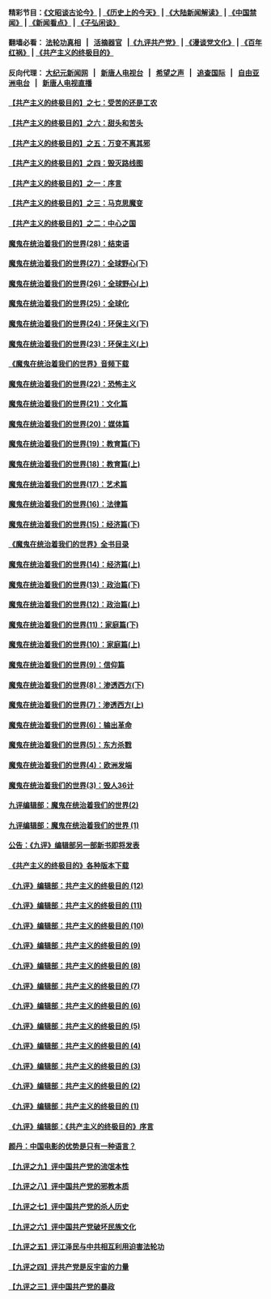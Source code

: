#### 精彩节目：[《文昭谈古论今》](http://134.209.198.168/wenzhao) | [《历史上的今天》](http://134.209.198.168/today-in-history) | [《大陆新闻解读》](http://134.209.198.168/ntdtv-comedy) | [《中国禁闻》](http://134.209.198.168/ntdtv-news) | [《新闻看点》](http://134.209.198.168/news-insight) | [《子弘闲谈》](http://134.209.198.168/zihongxiantan/) 

 #### 翻墙必看： [法轮功真相](http://134.209.198.168:10000/videos/truth.html) &nbsp;&nbsp;|&nbsp;&nbsp; [活摘器官](http://134.209.198.168:10000/videos/res/Organs/) &nbsp;&nbsp;|[《九评共产党》](http://134.209.198.168:10000/videos/jiuping) | [《漫谈党文化》](http://134.209.198.168:10000/videos/mtdwh) | [《百年红祸》](http://134.209.198.168:10000/videos/bnhh) | [《共产主义的终极目的》](http://134.209.198.168:10000/videos/res/zjmd) 

 #### 反向代理： [大纪元新闻网](http://134.209.198.168:10080/) &nbsp;&nbsp;|&nbsp;&nbsp; [新唐人电视台](http://134.209.198.168:8000/) &nbsp;&nbsp;|&nbsp;&nbsp; [希望之声](http://134.209.198.168:8200/) &nbsp;&nbsp;|&nbsp;&nbsp; [追查国际](http://134.209.198.168:10010/) &nbsp;&nbsp;|&nbsp;&nbsp; [自由亚洲电台](http://134.209.198.168:9800/) &nbsp;&nbsp;|&nbsp;&nbsp; [新唐人电视直播](http://134.209.198.168/) 

#### [【共产主义的终极目的】之七：受苦的还是工农](../pages/nsc422/n11101809.md?t=03122136) 

#### [【共产主义的终极目的】之六：甜头和苦头](../pages/nsc422/n11096971.md?t=03122136) 

#### [【共产主义的终极目的】之五：万变不离其邪](../pages/nsc422/n11091285.md?t=03122136) 

#### [【共产主义的终极目的】之四：毁灭路线图](../pages/nsc422/n11086284.md?t=03122136) 

#### [【共产主义的终极目的】之一：序言](../pages/nsc422/n11086077.md?t=03122136) 

#### [【共产主义的终极目的】之三：马克思魔变](../pages/nsc422/n11061941.md?t=03122136) 

#### [【共产主义的终极目的】之二：中心之国](../pages/nsc422/n11047728.md?t=03122136) 

#### [魔鬼在统治着我们的世界(28)：结束语](../pages/nsc422/n10936246.md?t=03122136) 

#### [魔鬼在统治着我们的世界(27)：全球野心(下)](../pages/nsc422/n10928319.md?t=03122136) 

#### [魔鬼在统治着我们的世界(26)：全球野心(上)](../pages/nsc422/n10900318.md?t=03122136) 

#### [魔鬼在统治着我们的世界(25)：全球化](../pages/nsc422/n10788205.md?t=03122136) 

#### [魔鬼在统治着我们的世界(24)：环保主义(下)](../pages/nsc422/n10695307.md?t=03122136) 

#### [魔鬼在统治着我们的世界(23)：环保主义(上)](../pages/nsc422/n10688613.md?t=03122136) 

#### [《魔鬼在统治着我们的世界》音频下载](../pages/nsc422/n10635553.md?t=03122136) 

#### [魔鬼在统治着我们的世界(22)：恐怖主义](../pages/nsc422/n10614727.md?t=03122136) 

#### [魔鬼在统治着我们的世界(21)：文化篇](../pages/nsc422/n10597706.md?t=03122136) 

#### [魔鬼在统治着我们的世界(20)：媒体篇](../pages/nsc422/n10586579.md?t=03122136) 

#### [魔鬼在统治着我们的世界(19)：教育篇(下)](../pages/nsc422/n10564808.md?t=03122136) 

#### [魔鬼在统治着我们的世界(18)：教育篇(上)](../pages/nsc422/n10526970.md?t=03122136) 

#### [魔鬼在统治着我们的世界(17)：艺术篇](../pages/nsc422/n10499093.md?t=03122136) 

#### [魔鬼在统治着我们的世界(16)：法律篇](../pages/nsc422/n10485969.md?t=03122136) 

#### [魔鬼在统治着我们的世界(15)：经济篇(下)](../pages/nsc422/n10469975.md?t=03122136) 

#### [《魔鬼在统治着我们的世界》全书目录](../pages/nsc422/n10464261.md?t=03122136) 

#### [魔鬼在统治着我们的世界(14)：经济篇(上)](../pages/nsc422/n10457370.md?t=03122136) 

#### [魔鬼在统治着我们的世界(13)：政治篇(下)](../pages/nsc422/n10448270.md?t=03122136) 

#### [魔鬼在统治着我们的世界(12)：政治篇(上)](../pages/nsc422/n10444576.md?t=03122136) 

#### [魔鬼在统治着我们的世界(11)：家庭篇(下)](../pages/nsc422/n10440961.md?t=03122136) 

#### [魔鬼在统治着我们的世界(10)：家庭篇(上)](../pages/nsc422/n10435448.md?t=03122136) 

#### [魔鬼在统治着我们的世界(9)：信仰篇](../pages/nsc422/n10432159.md?t=03122136) 

#### [魔鬼在统治着我们的世界(8)：渗透西方(下)](../pages/nsc422/n10429603.md?t=03122136) 

#### [魔鬼在统治着我们的世界(7)：渗透西方(上)](../pages/nsc422/n10426013.md?t=03122136) 

#### [魔鬼在统治着我们的世界(6)：输出革命](../pages/nsc422/n10421536.md?t=03122136) 

#### [魔鬼在统治着我们的世界(5)：东方杀戮](../pages/nsc422/n10417707.md?t=03122136) 

#### [魔鬼在统治着我们的世界(4)：欧洲发端](../pages/nsc422/n10414890.md?t=03122136) 

#### [魔鬼在统治着我们的世界(3)：毁人36计](../pages/nsc422/n10411583.md?t=03122136) 

#### [九评编辑部：魔鬼在统治着我们的世界(2)](../pages/nsc422/n10410036.md?t=03122136) 

#### [九评编辑部：魔鬼在统治着我们的世界 (1)](../pages/nsc422/n10406825.md?t=03122136) 

#### [公告：《九评》编辑部另一部新书即将发表](../pages/nsc422/n10405104.md?t=03122136) 

#### [《共产主义的终极目的》各种版本下载](../pages/nsc422/n10022138.md?t=03122136) 

#### [《九评》编辑部：共产主义的终极目的 (12)](../pages/nsc422/n9933272.md?t=03122136) 

#### [《九评》编辑部：共产主义的终极目的 (11)](../pages/nsc422/n9924973.md?t=03122136) 

#### [《九评》编辑部：共产主义的终极目的 (10)](../pages/nsc422/n9920883.md?t=03122136) 

#### [《九评》编辑部：共产主义的终极目的 (9)](../pages/nsc422/n9916363.md?t=03122136) 

#### [《九评》编辑部：共产主义的终极目的 (8)](../pages/nsc422/n9912488.md?t=03122136) 

#### [《九评》编辑部：共产主义的终极目的 (7)](../pages/nsc422/n9901176.md?t=03122136) 

#### [《九评》编辑部：共产主义的终极目的 (6)](../pages/nsc422/n9899359.md?t=03122136) 

#### [《九评》编辑部：共产主义的终极目的 (5)](../pages/nsc422/n9893174.md?t=03122136) 

#### [《九评》编辑部：共产主义的终极目的 (4)](../pages/nsc422/n9891246.md?t=03122136) 

#### [《九评》编辑部：共产主义的终极目的 (3)](../pages/nsc422/n9879879.md?t=03122136) 

#### [《九评》编辑部：共产主义的终极目的 (2)](../pages/nsc422/n9876205.md?t=03122136) 

#### [《九评》编辑部：共产主义的终极目的 (1)](../pages/nsc422/n9865857.md?t=03122136) 

#### [《九评》编辑部：《共产主义的终极目的》序言](../pages/nsc422/n9862666.md?t=03122136) 

#### [颜丹：中国电影的优势是只有一种语言？](../pages/nsc422/n9583062.md?t=03122136) 

#### [【九评之九】评中国共产党的流氓本性](../pages/nsc422/n737542.md?t=03122136) 

#### [【九评之八】评中国共产党的邪教本质](../pages/nsc422/n735942.md?t=03122136) 

#### [【九评之七】评中国共产党的杀人历史](../pages/nsc422/n733806.md?t=03122136) 

#### [【九评之六】评中国共产党破坏民族文化](../pages/nsc422/n731667.md?t=03122136) 

#### [【九评之五】评江泽民与中共相互利用迫害法轮功](../pages/nsc422/n730058.md?t=03122136) 

#### [【九评之四】评共产党是反宇宙的力量](../pages/nsc422/n727814.md?t=03122136) 

#### [【九评之三】评中国共产党的暴政](../pages/nsc422/n725597.md?t=03122136) 

